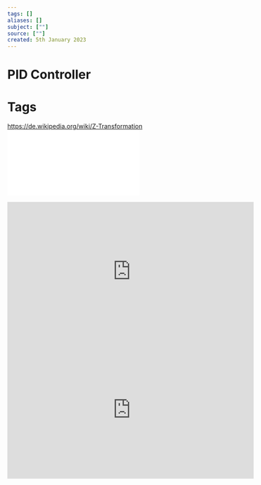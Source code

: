 ```yaml
---
tags: []
aliases: []
subject: [""]
source: [""]
created: 5th January 2023
---
```


# PID Controller

# Tags

<https://de.wikipedia.org/wiki/Z-Transformation>  
![PID Controller Implementation in Software](assets/pdf/PID%20Controller%20Implementation%20in%20Software.pdf)



<iframe width="560" height="315" src="https://www.youtube.com/embed/fusr9eTceEo" title="YouTube video player" frameborder="0" allow="accelerometer; autoplay; clipboard-write; encrypted-media; gyroscope; picture-in-picture; web-share" allowfullscreen></iframe>

<iframe width="560" height="315" src="https://www.youtube.com/embed/zOByx3Izf5U" title="YouTube video player" frameborder="0" allow="accelerometer; autoplay; clipboard-write; encrypted-media; gyroscope; picture-in-picture; web-share" allowfullscreen></iframe>
